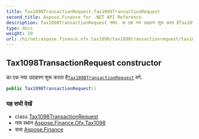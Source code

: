 ```yaml
---
title: Tax1098TransactionRequest.Tax1098TransactionRequest
second_title: Aspose.Finance for .NET API Reference
description: Tax1098TransactionRequest नर्मत. क एक नय उदहरण शुरू करत हैTax1098TransactionRequest वर्ग.
type: docs
weight: 10
url: /hi/net/aspose.finance.ofx.tax1098/tax1098transactionrequest/tax1098transactionrequest/
---
```

## Tax1098TransactionRequest constructor

का एक नया उदाहरण शुरू करता है[`Tax1098TransactionRequest`](../) वर्ग.

```csharp
public Tax1098TransactionRequest()
```

### यह सभी देखें

* class [Tax1098TransactionRequest](../)
* नाम स्थान [Aspose.Finance.Ofx.Tax1098](../../tax1098transactionrequest/)
* सभा [Aspose.Finance](../../../)


